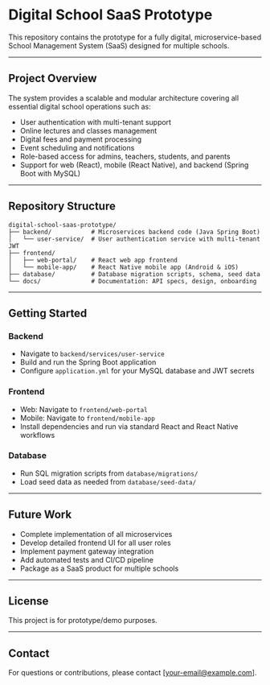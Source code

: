 # Digital School SaaS Prototype

This repository contains the prototype for a fully digital, microservice-based School Management System (SaaS) designed for multiple schools.

---

## Project Overview

The system provides a scalable and modular architecture covering all essential digital school operations such as:

- User authentication with multi-tenant support
- Online lectures and classes management
- Digital fees and payment processing
- Event scheduling and notifications
- Role-based access for admins, teachers, students, and parents
- Support for web (React), mobile (React Native), and backend (Spring Boot with MySQL)

---

## Repository Structure

```
digital-school-saas-prototype/
├── backend/           # Microservices backend code (Java Spring Boot)
│   └── user-service/  # User authentication service with multi-tenant JWT
├── frontend/
│   ├── web-portal/    # React web app frontend
│   └── mobile-app/    # React Native mobile app (Android & iOS)
├── database/          # Database migration scripts, schema, seed data
└── docs/              # Documentation: API specs, design, onboarding
```

---

## Getting Started

### Backend

- Navigate to `backend/services/user-service`
- Build and run the Spring Boot application
- Configure `application.yml` for your MySQL database and JWT secrets

### Frontend

- Web: Navigate to `frontend/web-portal`
- Mobile: Navigate to `frontend/mobile-app`
- Install dependencies and run via standard React and React Native workflows

### Database

- Run SQL migration scripts from `database/migrations/`
- Load seed data as needed from `database/seed-data/`

---

## Future Work

- Complete implementation of all microservices
- Develop detailed frontend UI for all user roles
- Implement payment gateway integration
- Add automated tests and CI/CD pipeline
- Package as a SaaS product for multiple schools

---

## License

This project is for prototype/demo purposes.

---

## Contact

For questions or contributions, please contact [your-email@example.com].

